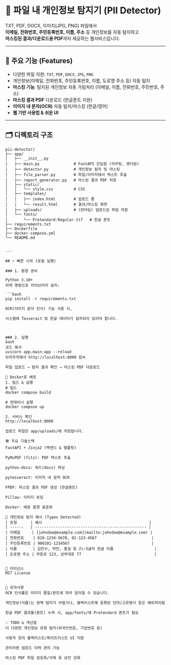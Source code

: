 # 📂 파일 내 개인정보 탐지기 (PII Detector)

TXT, PDF, DOCX, 이미지(JPG, PNG) 파일에서  
**이메일, 전화번호, 주민등록번호, 이름, 주소** 등 개인정보를 자동 탐지하고  
**마스킹된 결과/다운로드용 PDF**까지 제공하는 웹서비스입니다.

---

## 🚀 주요 기능 (Features)

- 다양한 파일 지원: `TXT`, `PDF`, `DOCX`, `JPG`, `PNG`
- 개인정보(이메일, 전화번호, 주민등록번호, 이름, 도로명 주소 등) 자동 탐지
- **마스킹 기능**: 탐지된 개인정보 자동 가림처리 (이메일, 이름, 전화번호, 주민번호, 주소)
- **마스킹 결과 PDF** 다운로드 (한글폰트 지원)
- **이미지 내 문자(OCR)** 자동 탐지/마스킹 (한글/영어)
- **웹 기반 사용법 & 쉬운 UI**

---

## 🗂️ 디렉토리 구조

```plaintext
pii-detector/
├── app/
│   ├── __init__.py
│   ├── main.py               # FastAPI 진입점 (라우팅, 렌더링)
│   ├── detector.py           # 개인정보 탐지 및 마스킹
│   ├── file_parser.py        # 파일/이미지에서 텍스트 추출
│   ├── report_generator.py   # 마스킹 결과 PDF 저장
│   ├── static/
│   │   └── style.css         # CSS
│   ├── templates/
│   │   ├── index.html        # 업로드 폼
│   │   └── result.html       # 결과/마스킹 화면
│   ├── uploads/              # (런타임) 업로드된 파일 저장
│   └── fonts/
│       └── Pretendard-Regular.ttf   # 한글 폰트
├── requirements.txt
├── Dockerfile
├── docker-compose.yml
└── README.md


---

## ⚡ 빠른 시작 (로컬 실행)

### 1. 환경 준비

Python 3.10+  
아래 명령으로 라이브러리 설치:

```bash
pip install -r requirements.txt

OCR(이미지 문자 인식) 기능 사용 시,

시스템에 Tesseract 및 한글 데이터가 설치되어 있어야 합니다.



### 2. 실행
bash
코드 복사
uvicorn app.main:app --reload
브라우저에서 http://localhost:8000 접속

파일 업로드 → 탐지 결과 확인 → 마스킹 PDF 다운로드

🐳 Docker로 배포
1. 빌드 & 실행
# 빌드
docker compose build

# 컨테이너 실행
docker compose up

2. 서비스 확인
http://localhost:8000

업로드 파일은 app/uploads/에 저장됩니다.

🛠️ 주요 기술스택
FastAPI + Jinja2 (백엔드 & 템플릿)

PyMuPDF (fitz): PDF 텍스트 추출

python-docx: 워드(docx) 파싱

pytesseract: 이미지 내 문자 OCR

FPDF: 마스킹 결과 PDF 생성 (한글폰트)

Pillow: 이미지 로딩

Docker: 배포 환경 표준화

📝 개인정보 탐지 예시 (Types Detected)
| 유형      | 예시                                               |
| ------   | ------------------------------------------------- |
| 이메일     | [johndoe@example.com](mailto:johndoe@example.com) |
| 전화번호    | 010-1234-5678, 02-123-4567                        |
| 주민등록번호 | 900101-1234567                                    |
| 이름       | 김민수, 박민, 홍설 등 2\~3글자 한글 이름                  |
| 도로명 주소 | 무등로 123, 상무대로 77                                |


📄 라이선스
MIT License


🛑 유의사항
OCR 인식률은 이미지 품질/폰트에 따라 달라질 수 있습니다.

개인정보(이름)는 완벽 탐지가 어렵거나, 블랙리스트에 등록된 단어/고유명사 등은 예외처리됨

한글 PDF 결과물(폰트) 누락 시, app/fonts/에 Pretendard 폰트가 필요

💡 TODO & 개선점
더 다양한 개인정보 유형 탐지(외국인번호, 기업번호 등)

사용자 정의 블랙리스트/화이트리스트 UI 지원

관리자용 업로드 이력 관리 기능

마스킹 PDF 파일 암호화/삭제 등 보안 강화


